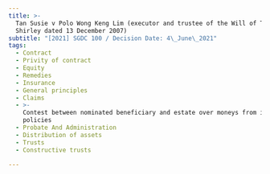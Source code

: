 ```yaml
---
title: >-
  Tan Susie v Polo Wong Keng Lim (executor and trustee of the Will of Tan
  Shirley dated 13 December 2007)
subtitle: "[2021] SGDC 100 / Decision Date: 4\_June\_2021"
tags:
  - Contract
  - Privity of contract
  - Equity
  - Remedies
  - Insurance
  - General principles
  - Claims
  - >-
    Contest between nominated beneficiary and estate over moneys from insurance
    policies
  - Probate And Administration
  - Distribution of assets
  - Trusts
  - Constructive trusts

---
```


